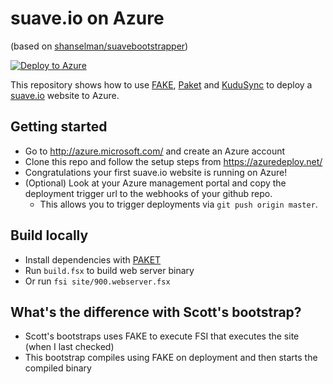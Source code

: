# suave.io on Azure

(based on [shanselman/suavebootstrapper](https://github.com/shanselman/suavebootstrapper))

[![Deploy to Azure](http://azuredeploy.net/deploybutton.png)](https://azuredeploy.net/)

This repository shows how to use [FAKE](https://github.com/fsharp/FAKE), [Paket](https://github.com/fsprojects/Paket) and [KuduSync](https://github.com/projectkudu/KuduSync) to deploy a [suave.io](http://suave.io/) website to Azure.

## Getting started

* Go to http://azure.microsoft.com/ and create an Azure account
* Clone this repo and follow the setup steps from https://azuredeploy.net/
* Congratulations your first suave.io website is running on Azure!
* (Optional) Look at your Azure management portal and copy the deployment trigger url to the webhooks of your github repo.
   * This allows you to trigger deployments via `git push origin master`.

## Build locally

* Install dependencies with [PAKET](http://fsprojects.github.io/Paket/getting-started.html)
* Run ```build.fsx``` to build web server binary
* Or run ```fsi site/900.webserver.fsx```

## What's the difference with  Scott's bootstrap?

* Scott's bootstraps uses FAKE to execute FSI that executes the site (when I last checked)
* This bootstrap compiles using FAKE on deployment and then starts the compiled binary
